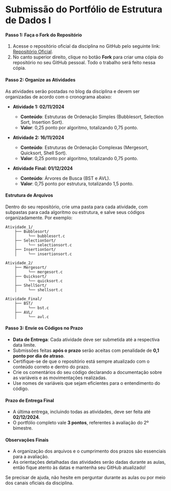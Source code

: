 # Submissão do Portfólio de Estrutura de Dados I

#### Passo 1: Faça o Fork do Repositório
1. Acesse o repositório oficial da disciplina no GitHub pelo seguinte link: [Repositório Oficial](https://github.com/gnrochabr/CC4N_ESTDADOSI_20242/).
2. No canto superior direito, clique no botão **Fork** para criar uma cópia do repositório no seu GitHub pessoal. Todo o trabalho será feito nessa cópia.

#### Passo 2: Organize as Atividades
As atividades serão postadas no blog da disciplina e devem ser organizadas de acordo com o cronograma abaixo:

- **Atividade 1: 02/11/2024**  
  - **Conteúdo**: Estruturas de Ordenação Simples (Bubblesort, Selection Sort, Insertion Sort).  
  - **Valor**: 0,25 ponto por algoritmo, totalizando 0,75 ponto.

- **Atividade 2: 16/11/2024**  
  - **Conteúdo**: Estruturas de Ordenação Complexas (Mergesort, Quicksort, Shell Sort).  
  - **Valor**: 0,25 ponto por algoritmo, totalizando 0,75 ponto.

- **Atividade Final: 01/12/2024**  
  - **Conteúdo**: Árvores de Busca (BST e AVL).  
  - **Valor**: 0,75 ponto por estrutura, totalizando 1,5 ponto.

#### Estrutura de Arquivos
Dentro do seu repositório, crie uma pasta para cada atividade, com subpastas para cada algoritmo ou estrutura, e salve seus códigos organizadamente. Por exemplo:

```
Atividade_1/
    ├── Bubblesort/
    │     └── bubblesort.c
    ├── SelectionSort/
    │     └── selectionsort.c
    ├── InsertionSort/
    │     └── insertionsort.c

Atividade_2/
    ├── Mergesort/
    │     └── mergesort.c
    ├── Quicksort/
    │     └── quicksort.c
    ├── ShellSort/
    │     └── shellsort.c

Atividade_Final/
    ├── BST/
    │     └── bst.c
    ├── AVL/
    │     └── avl.c
```

#### Passo 3: Envie os Códigos no Prazo
- **Data de Entrega**: Cada atividade deve ser submetida até a respectiva data limite. 
- Submissões feitas **após o prazo** serão aceitas com penalidade de **0,1 ponto por dia de atraso**.
- Certifique-se de que o repositório está sempre atualizado com o conteúdo correto e dentro do prazo.
- Crie os comentários do seu código declarando a documentação sobre as variáveis e as movimentações realizadas.
- Use nomes de variáveis que sejam eficientes para o entendimento do código.

#### Prazo de Entrega Final
- A última entrega, incluindo todas as atividades, deve ser feita até **02/12/2024**.
- O portfólio completo vale **3 pontos**, referentes à avaliação do 2º bimestre.

#### Observações Finais
- A organização dos arquivos e o cumprimento dos prazos são essenciais para a avaliação.
- As orientações detalhadas das atividades serão dadas durante as aulas, então fique atento às datas e mantenha seu GitHub atualizado!

Se precisar de ajuda, não hesite em perguntar durante as aulas ou por meio dos canais oficiais da disciplina.
